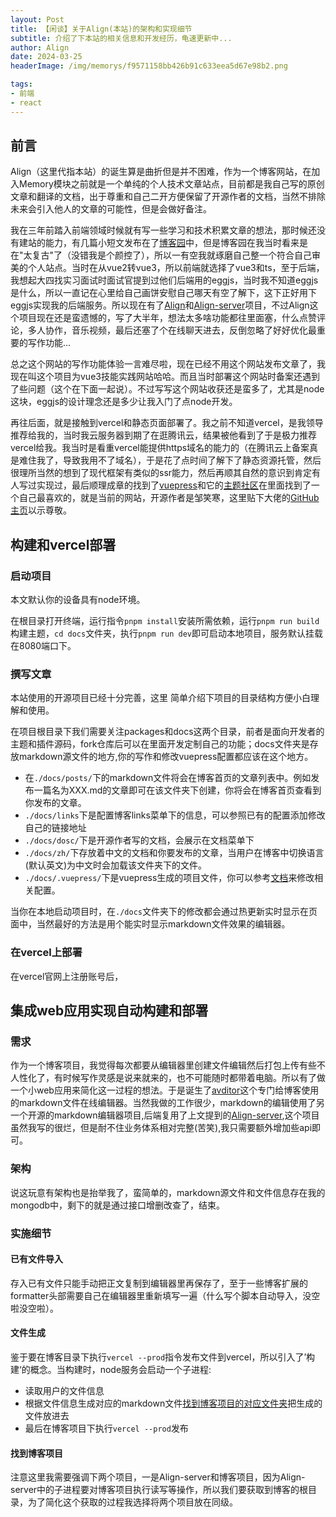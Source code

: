 ```yaml
---
layout: Post
title: 【闲谈】关于Align(本站)的架构和实现细节
subtitle: 介绍了下本站的相关信息和开发经历，龟速更新中...
author: Align
date: 2024-03-25
headerImage: /img/memorys/f9571158bb426b91c633eea5d67e98b2.png

tags:
- 前端
- react
---
```

## 前言

Align（这里代指本站）的诞生算是曲折但是并不困难，作为一个博客网站，在加入Memory模块之前就是一个单纯的个人技术文章站点，目前都是我自己写的原创文章和翻译的文档，出于尊重和自己二开方便保留了开源作者的文档，当然不排除未来会引入他人的文章的可能性，但是会做好备注。

我在三年前踏入前端领域时候就有写一些学习和技术积累文章的想法，那时候还没有建站的能力，有几篇小短文发布在了[博客园](https://www.cnblogs.com/Align)中，但是博客园在我当时看来是在"太复古"了（没错我是个颜控了），所以一有空我就琢磨自己整一个符合自己审美的个人站点。当时在从vue2转vue3，所以前端就选择了vue3和ts，至于后端，我想起大四找实习面试时面试官提到过他们后端用的eggjs，当时我不知道eggjs是什么，所以一直记在心里给自己画饼安慰自己哪天有空了解下，这下正好用下eggjs实现我的后端服务。所以现在有了[Align](https://gitee.com/aligns/align)和[Align-server](https://gitee.com/aligns/Align-server)项目，不过Align这个项目现在还是蛮遗憾的，写了大半年，想法太多啥功能都往里面塞，什么点赞评论，多人协作，音乐视频，最后还塞了个在线聊天进去，反倒忽略了好好优化最重要的写作功能...

总之这个网站的写作功能体验一言难尽啦，现在已经不用这个网站发布文章了，我现在叫这个项目为vue3技能实践网站哈哈。而且当时部署这个网站时备案还遇到了些问题（这个在下面一起说）。不过写写这个网站收获还是蛮多了，尤其是node这块，eggjs的设计理念还是多少让我入门了点node开发。

再往后面，就是接触到vercel和静态页面部署了。我之前不知道vercel，是我领导推荐给我的，当时我云服务器到期了在逛腾讯云，结果被他看到了于是极力推荐vercel给我。我当时是看重vercel能提供https域名的能力的（在腾讯云上备案真是难住我了，导致我用不了域名），于是花了点时间了解下了静态资源托管，然后很理所当然的想到了现代框架有类似的ssr能力，然后再顺其自然的意识到肯定有人写过实现过，最后顺理成章的找到了[vuepress](https://v2.vuepress.vuejs.org/)和它的[主题社区](https://marketplace.vuejs.press/zh/themes/blog.html)在里面找到了一个自己最喜欢的，就是当前的网站，开源作者是邹笑寒，这里贴下大佬的[GitHub主页](https://github.com/Renovamen)以示尊敬。

## 构建和vercel部署

### 启动项目

本文默认你的设备具有node环境。

在根目录打开终端，运行指令`pnpm install`安装所需依赖，运行`pnpm run build`构建主题，`cd docs`文件夹，执行`pnpm run dev`即可启动本地项目，服务默认挂载在8080端口下。

### 撰写文章

本站使用的开源项目已经十分完善，这里 简单介绍下项目的目录结构方便小白理解和使用。

在项目根目录下我们需要关注packages和docs这两个目录，前者是面向开发者的主题和插件源码，fork仓库后可以在里面开发定制自己的功能；docs文件夹是存放markdown源文件的地方,你的写作和修改vuepress配置都应该在这个地方。

* 在`./docs/posts/`下的markdown文件将会在博客首页的文章列表中。例如发布一篇名为XXX.md的文章即可在该文件夹下创建，你将会在博客首页查看到你发布的文章。
* `./docs/links`下是配置博客links菜单下的信息，可以参照已有的配置添加修改自己的链接地址
* `./docs/dosc/`下是开源作者写的文档，会展示在文档菜单下
* `./docs/zh/`下存放着中文的文档和你要发布的文章，当用户在博客中切换语言(默认英文)为中文时会加载该文件夹下的文件。
* `./docs/.vuepress/`下是vuepress生成的项目文件，你可以参考[文档](https://www.zhongfw.online/zh/docs/basic/intro.html)来修改相关配置。

当你在本地启动项目时，在`./docs`文件夹下的修改都会通过热更新实时显示在页面中，当然最好的方法是用个能实时显示markdown文件效果的编辑器。

### 在vercel上部署

在vercel官网上注册账号后，

## 集成web应用实现自动构建和部署

### 需求

作为一个博客项目，我觉得每次都要从编辑器里创建文件编辑然后打包上传有些不人性化了，有时候写作灵感是说来就来的，也不可能随时都带着电脑。所以有了做一个小web应用来简化这一过程的想法。于是诞生了[avditor](https://gitee.com/aligns/avditor)这个专门给博客使用的markdown文件在线编辑器。当然我做的工作很少，markdown的编辑使用了另一个开源的markdown编辑器项目,后端复用了上文提到的[Align-server](https://gitee.com/aligns/Align-server),这个项目虽然我写的很烂，但是耐不住业务体系相对完整(苦笑),我只需要额外增加些api即可。

### 架构

说这玩意有架构也是抬举我了，蛮简单的，markdown源文件和文件信息存在我的mongodb中，剩下的就是通过接口增删改查了，结束。

### 实施细节

#### 已有文件导入

存入已有文件只能手动把正文复制到编辑器里再保存了，至于一些博客扩展的formatter头部需要自己在编辑器里重新填写一遍（什么写个脚本自动导入，没空啦没空啦）。

#### 文件生成

鉴于要在博客目录下执行`vercel --prod`指令发布文件到vercel，所以引入了’构建‘的概念。当构建时，node服务会启动一个子进程:

* 读取用户的文件信息
* 根据文件信息生成对应的markdown文件[找到博客项目的对应文件夹](#找到博客项目)把生成的文件放进去
* 最后在博客项目下执行`vercel --prod`发布

#### 找到博客项目

注意这里我需要强调下两个项目，一是Align-server和博客项目，因为Align-server中的子进程要对博客项目执行读写等操作，所以我们要获取到博客的根目录，为了简化这个获取的过程我选择将两个项目放在同级。
